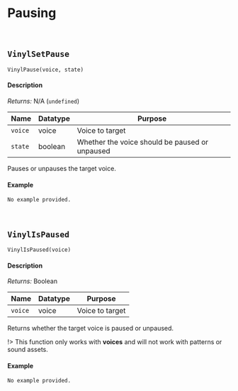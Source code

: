 # Pausing

&nbsp;

## `VinylSetPause`

`VinylPause(voice, state)`

<!-- tabs:start -->

#### **Description**

*Returns:* N/A (`undefined`)

|Name   |Datatype|Purpose                                       |
|-------|--------|----------------------------------------------|
|`voice`|voice   |Voice to target                               |
|`state`|boolean |Whether the voice should be paused or unpaused|

Pauses or unpauses the target voice.

#### **Example**

```gml
No example provided.
```

<!-- tabs:end -->

&nbsp;

## `VinylIsPaused`

`VinylIsPaused(voice)`

<!-- tabs:start -->

#### **Description**

*Returns:* Boolean

|Name   |Datatype|Purpose                     |
|-------|--------|----------------------------|
|`voice`|voice   |Voice to target             |

Returns whether the target voice is paused or unpaused.

!> This function only works with **voices** and will not work with patterns or sound assets.

#### **Example**

```gml
No example provided.
```

<!-- tabs:end -->